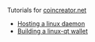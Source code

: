 Tutorials for [coincreator.net](http://coincreator.net)

*    [Hosting a linux daemon](https://github.com/coincreator/tutorials/tree/master/tutorials/LinuxDaemonHosting)
*    [Building a linux-qt wallet](https://github.com/coincreator/tutorials/tree/master/tutorials/LinuxQtBuilding)

